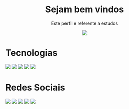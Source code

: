 <h1 align="center">Sejam bem vindos</h1>
<p align="center">Este perfil e referente a estudos</p>
<p align="center">
 <p align="center">
  <a href="https://github.com/DenverCoder1/readme-typing-svg">
	  <img src="https://readme-typing-svg.herokuapp.com?lines=Me+chamo+Paulo+Lacerda;Sou+aluno+fullstack,+Designer!&center=true&width=780&height=45">
  </a>
</p>

# Tecnologias

<img src="https://img.shields.io/badge/Html5-orange?style=for-the-badge&logo=html5&logoColor=white" /> <img src="https://img.shields.io/badge/Css3-blue?style=for-the-badge&logo=css3&logoColor=white" /> <img src="https://img.shields.io/badge/Bootstrap-purple?style=for-the-badge&logo=bootstrap&logoColor=white" /> <img src="https://img.shields.io/badge/Git-grey?style=for-the-badge&logo=git&logoColor=white" /> <img src="https://img.shields.io/badge/Github-black?style=for-the-badge&logo=github&logoColor=white" />

# Redes Sociais

<img src="https://img.shields.io/badge/Facebook-blue?style=for-the-badge&logo=facebook&logoColor=white" /> <img src="https://img.shields.io/badge/Instagran-purple?style=for-the-badge&logo=instagram&logoColor=white" /> <img src="https://img.shields.io/badge/twitter-blue?style=for-the-badge&logo=twitter&logoColor=white" /> <img src="https://img.shields.io/badge/linkedin-blue?style=for-the-badge&logo=linkedin&logoColor=white" /> <img src="https://img.shields.io/badge/youtube-red?style=for-the-badge&logo=youtube&logoColor=white" />  

